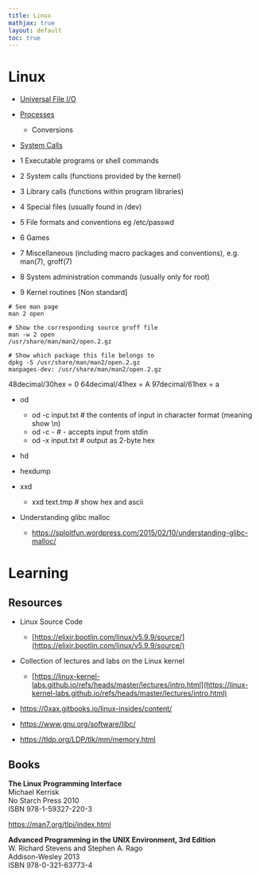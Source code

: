 ```yaml
---
title: Linux
mathjax: true
layout: default
toc: true
---
```




# Linux


* [Universal File I/O](UniversalFileIO.html)
* [Processes](Processes.html)
    * Conversions
* [System Calls](SystemCall.html)



* 1   Executable programs or shell commands
* 2   System calls (functions provided by the kernel)
* 3   Library calls (functions within program libraries)
* 4   Special files (usually found in /dev)
* 5   File formats and conventions eg /etc/passwd
* 6   Games
* 7   Miscellaneous  (including  macro  packages  and  conventions), e.g. man(7), groff(7)
* 8   System administration commands (usually only for root)
* 9   Kernel routines [Non standard]

```
# See man page
man 2 open

# Show the corresponding source groff file
man -w 2 open   
/usr/share/man/man2/open.2.gz

# Show which package this file belongs to
dpkg -S /usr/share/man/man2/open.2.gz
manpages-dev: /usr/share/man/man2/open.2.gz

```

48decimal/30hex = 0
64decimal/41hex = A
97decimal/61hex = a



* od
  * od -c input.txt  # the contents of input in character format (meaning show \n)
  * od -c -          # - accepts input from stdin
  * od -x input.txt  # output as 2-byte hex
* hd
* hexdump 
* xxd 
  * xxd text.tmp     # show hex and ascii






* Understanding glibc malloc
  * https://sploitfun.wordpress.com/2015/02/10/understanding-glibc-malloc/


# Learning


## Resources

* Linux Source Code
  * [https://elixir.bootlin.com/linux/v5.9.9/source/](https://elixir.bootlin.com/linux/v5.9.9/source/)
* Collection of lectures and labs  on the Linux kernel
  * [https://linux-kernel-labs.github.io/refs/heads/master/lectures/intro.html](https://linux-kernel-labs.github.io/refs/heads/master/lectures/intro.html)

* https://0xax.gitbooks.io/linux-insides/content/

* https://www.gnu.org/software/libc/

* https://tldp.org/LDP/tlk/mm/memory.html


## Books

**The Linux Programming Interface** \
Michael Kerrisk \
No Starch Press 2010 \
ISBN 978-1-59327-220-3

https://man7.org/tlpi/index.html

**Advanced Programming in the UNIX Environment, 3rd Edition**  \
W. Richard Stevens and Stephen A. Rago \
Addison-Wesley 2013 \
ISBN 978-0-321-63773-4 



